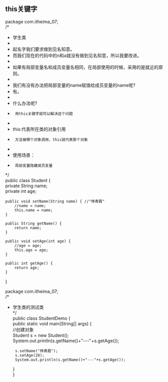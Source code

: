 ## this关键字  
package com.itheima_07;  
/*  
 * 学生类  
 *  
 * 起名字我们要求做到见名知意。  
 * 而我们现在的代码中的n和a就没有做到见名知意，所以我要改进。  
 *  
 * 如果有局部变量名和成员变量名相同，在局部使用的时候，采用的是就近的原则。  
 *  
 * 我们有没有办法把局部变量的name赋值给成员变量的name呢?  
 * 有。  
 *  
 * 什么办法呢?  
 * 		用this关键字就可以解决这个问题  
 *  
 * this:代表所在类的对象引用  
 * 		方法被哪个对象调用，this就代表那个对象  
 *  
 * 使用场景：  
 * 		局部变量隐藏成员变量  
 */  
public class Student {  
	private String name;  
	private int age;  

	public void setName(String name) { //"林青霞"  
		//name = name;  
		this.name = name;  
	}  

	public String getName() {  
		return name;  
	}  

	public void setAge(int age) {  
		//age = age;  
		this.age = age;  
	}  

	public int getAge() {  
		return age;  
	}  
}  


package com.itheima_07;  
/*  
 * 学生类的测试类  
 */  
public class StudentDemo {  
	public static void main(String[] args) {  
		//创建对象  
		Student s = new Student();  
		System.out.println(s.getName()+"---"+s.getAge());  

		s.setName("林青霞");  
		s.setAge(28);  
		System.out.println(s.getName()+"---"+s.getAge());  
	}  
}  

